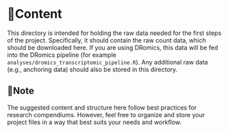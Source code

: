 # 📄Content

This directory is intended for holding the raw data needed for the first steps of the project. Specifically, it should contain the raw count data, which should be downloaded here. If you are using DRomics, this data will be fed into the DRomics pipeline (for example `analyses/dromics_transcriptomic_pipeline.R`). Any additional raw data (e.g., anchoring data) should also be stored in this directory.

## 📍Note

The suggested content and structure here follow best practices for research compendiums. However, feel free to organize and store your project files in a way that best suits your needs and workflow.
